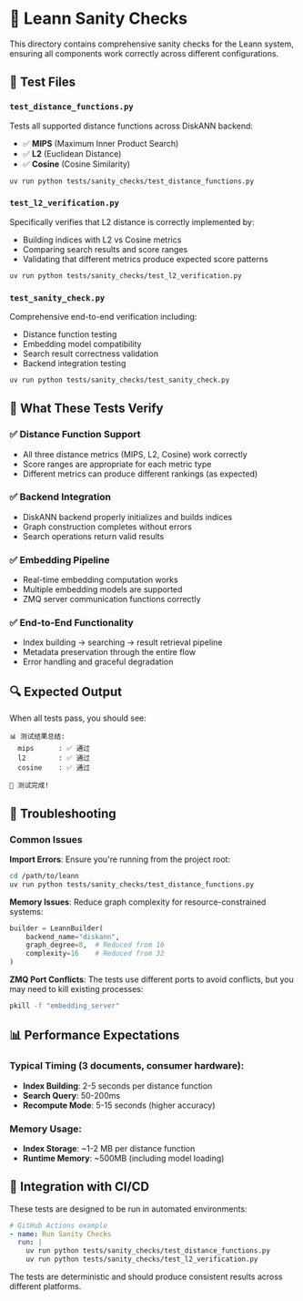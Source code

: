 # 🧪 Leann Sanity Checks

This directory contains comprehensive sanity checks for the Leann system, ensuring all components work correctly across different configurations.

## 📁 Test Files

### `test_distance_functions.py`
Tests all supported distance functions across DiskANN backend:
- ✅ **MIPS** (Maximum Inner Product Search)
- ✅ **L2** (Euclidean Distance) 
- ✅ **Cosine** (Cosine Similarity)

```bash
uv run python tests/sanity_checks/test_distance_functions.py
```

### `test_l2_verification.py`
Specifically verifies that L2 distance is correctly implemented by:
- Building indices with L2 vs Cosine metrics
- Comparing search results and score ranges
- Validating that different metrics produce expected score patterns

```bash
uv run python tests/sanity_checks/test_l2_verification.py
```

### `test_sanity_check.py`
Comprehensive end-to-end verification including:
- Distance function testing
- Embedding model compatibility  
- Search result correctness validation
- Backend integration testing

```bash
uv run python tests/sanity_checks/test_sanity_check.py
```

## 🎯 What These Tests Verify

### ✅ Distance Function Support
- All three distance metrics (MIPS, L2, Cosine) work correctly
- Score ranges are appropriate for each metric type
- Different metrics can produce different rankings (as expected)

### ✅ Backend Integration
- DiskANN backend properly initializes and builds indices
- Graph construction completes without errors
- Search operations return valid results

### ✅ Embedding Pipeline
- Real-time embedding computation works
- Multiple embedding models are supported
- ZMQ server communication functions correctly

### ✅ End-to-End Functionality
- Index building → searching → result retrieval pipeline
- Metadata preservation through the entire flow
- Error handling and graceful degradation

## 🔍 Expected Output

When all tests pass, you should see:

```
📊 测试结果总结:
  mips      : ✅ 通过
  l2        : ✅ 通过  
  cosine    : ✅ 通过

🎉 测试完成!
```

## 🐛 Troubleshooting

### Common Issues

**Import Errors**: Ensure you're running from the project root:
```bash
cd /path/to/leann
uv run python tests/sanity_checks/test_distance_functions.py
```

**Memory Issues**: Reduce graph complexity for resource-constrained systems:
```python
builder = LeannBuilder(
    backend_name="diskann",
    graph_degree=8,  # Reduced from 16
    complexity=16    # Reduced from 32
)
```

**ZMQ Port Conflicts**: The tests use different ports to avoid conflicts, but you may need to kill existing processes:
```bash
pkill -f "embedding_server"
```

## 📊 Performance Expectations

### Typical Timing (3 documents, consumer hardware):
- **Index Building**: 2-5 seconds per distance function
- **Search Query**: 50-200ms 
- **Recompute Mode**: 5-15 seconds (higher accuracy)

### Memory Usage:
- **Index Storage**: ~1-2 MB per distance function
- **Runtime Memory**: ~500MB (including model loading)

## 🔗 Integration with CI/CD

These tests are designed to be run in automated environments:

```yaml
# GitHub Actions example
- name: Run Sanity Checks
  run: |
    uv run python tests/sanity_checks/test_distance_functions.py
    uv run python tests/sanity_checks/test_l2_verification.py
```

The tests are deterministic and should produce consistent results across different platforms.